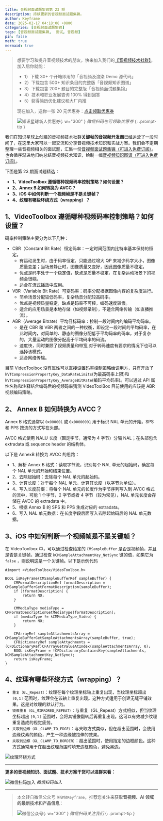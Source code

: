 ```yaml
---
title: 音视频面试题集锦第 23 期
description: 持续更新的音视频面试题集锦。
author: Keyframe
date: 2025-02-17 04:18:08 +0800
categories: [音视频面试题集锦]
tags: [音视频面试题集锦,  面试, 音视频]
pin: false
math: true
mermaid: true
---
```


>想要学习和提升音视频技术的朋友，快来加入我们的<a href="https://t.zsxq.com/jRprT" target="_blank" rel="noopener noreferrer">【音视频技术社群】</a>，加入后你就能：
>
>- 1）下载 30+ 个开箱即用的「音视频及渲染 Demo 源代码」
>- 2）下载包含 500+ 知识条目的完整版「音视频知识图谱」
>- 3）下载包含 200+ 题目的完整版「音视频面试题集锦」
>- 4）技术和职业发展咨询 100% 得到回答
>- 5）获得简历优化建议和大厂内推
>  
>现在加入，送你一张 20 元优惠券：<a href="https://t.zsxq.com/jRprT" target="_blank" rel="noopener noreferrer">点击领取优惠券</a>
>
>![知识星球新人优惠券](assets/img/keyframe-zsxq-coupon.png){: w="300" }
>_微信扫码也可领取优惠券_
{: .prompt-tip }



我们在知识星球上创建的音视频技术社群**关键帧的音视频开发圈**已经运营了一段时间了，在这里大家可以一起交流和分享音视频技术知识和实战方案。我们会不定期整理一些音视频相关的面试题，汇集一份[音视频面试题集锦（可进入免费订阅）](https://mp.weixin.qq.com/mp/appmsgalbum?__biz=MjM5MTkxOTQyMQ==&action=getalbum&album_id=2380776196751425539#wechat_redirect)。也会循序渐进地归纳总结音视频技术知识，绘制一幅[音视频知识图谱（可进入免费订阅）](https://mp.weixin.qq.com/mp/appmsgalbum?__biz=MjM5MTkxOTQyMQ==&action=getalbum&album_id=2349658423078092802#wechat_redirect)。




下面是第 23 期面试题精选：

- **1、VideoToolbox 遵循哪种视频码率控制策略？如何设置？**
- **2、Annex B 如何转换为 AVCC？**
- **3、iOS 中如何判断一个视频帧是不是关键帧？**
- **4、纹理有哪些环绕方式（wrapping）？**


## 1、VideoToolbox 遵循哪种视频码率控制策略？如何设置？

码率控制策略主要分为以下几种：

- CBR（Constant Bit Rate）恒定码率：一定时间范围内比特率基本保持的恒定。
	- 有运动发生时，由于码率恒定，只能通过增大 QP 来减少码字大小，图像质量变差；当场景静止时，图像质量又变好，因此图像质量不稳定。
	- 优点是码率处于一个稳定值，缺点是质量不稳定，在复杂运动场景下的视频会很糊。
	- 适合在流式播放中应用。
- VBR（Variable Bit Rate）可变码率：码率分配根据图像内容的复杂度进行。
	- 简单场景分配较低码率，复杂场景分配较高码率。
	- 优点是视频质量稳定，缺点是码率不可控，编码速度较慢。
	- 适合的应用场景是本地存储（如视频录制），不适合网络传输（如直播推流）。
- ABR（Average Bitrate）平均目标码率：控制一段时间内的编码平均码率。
	- 是在 CBR 和 VBR 两者之间的一种权衡，即设定一段时间的平均码率，在此时间内，对简单的、静态的图像分配低于平均码率的码率，对于复杂的，大量运动的图像分配高于平均码率的码流。
	- 速度快，同时兼顾了视频质量和带宽,对于转码速度有要求的情况下也可以选择该模式。
	- 适合网络传输。

目前 VideoToolbox 没有属性可以直接设置码率控制策略给调用方，只有开放了 `kVTCompressionPropertyKey_DataRateLimits`(为最高码率上限)和 `kVTCompressionPropertyKey_AverageBitRate`(编码平均码率)。可以通过 API 属性名称和注释结合编码后的视频码率猜测 VideoToolBox 目前使用的应该是 ABR 视频编码策略。


## 2、 Annex B 如何转换为 AVCC？

Annex B 格式通常以 `0x000001` 或 `0x00000001` 用于标识 NAL 单元的开始。SPS 和 PPS 按流的方式写在头部。

AVCC 格式使用 NALU 长度（固定字节，通常为 4 字节）分隔 NAL；在头部包含 extradata 或 sequence header 的结构体。

以下是 AnnexB 转换为 AVCC 的思路：

- 1、解析 Annex B 格式：读取字节流，识别每个 NAL 单元的起始码，确定每个 NAL 单元的开始和结束位置。
- 2、去除起始码：去除每个 NAL 单元的起始码。
- 3、计算长度：对于每个 NAL 单元，计算其长度（以字节为单位）。
- 4、写入长度前缀：将每个 NAL 单元的长度作为字节序列写入到 AVCC 格式的流中，可能 1 个字节，2 字节或者 4 字节（较为常见），NAL 单元长度会存储在 AVCC 的 extradata 中。
- 5、根据 Annex B 的 SPS 和 PPS 生成对应的 extradata。
- 6、写入 NAL 单元数据：在长度字段后面写入去除起始码后的 NAL 单元数据。

## 3、iOS 中如何判断一个视频帧是不是关键帧？

在 VideoToolbox 中，可以通过检查给定的 `CMSampleBuffer` 是否是视频帧，并且是否是关键帧。通过检查 `kCMSampleAttachmentKey_NotSync` 键的值，如果它为 `false` ，则说明这是一个关键帧。以下是示例代码


```objc
#import <VideoToolbox/VideoToolbox.h>

BOOL isKeyFrame(CMSampleBufferRef sampleBuffer) {
    CMFormatDescriptionRef formatDescription = CMSampleBufferGetFormatDescription(sampleBuffer);
    if (!formatDescription) {
        return NO;
    }
    
    CMMediaType mediaType = CMFormatDescriptionGetMediaType(formatDescription);
    if (mediaType != kCMMediaType_Video) {
        return NO;
    }
    
    CFArrayRef sampleAttachmentsArray = CMSampleBufferGetSampleAttachmentsArray(sampleBuffer, true);
    CFDictionaryRef sampleAttachments = (CFDictionaryRef)CFArrayGetValueAtIndex(sampleAttachmentsArray, 0);
    BOOL isKeyFrame = !CFDictionaryContainsKey(sampleAttachments, kCMSampleAttachmentKey_NotSync);
    return isKeyFrame;
}
```


## 4、纹理有哪些环绕方式（wrapping）？

- `重复（GL_Repeat）`：纹理在每个纹理坐标轴上重复出现，当纹理坐标超出 `[0,1]` 范围时，纹理会在该轴上重复出现。这种方式适用于创建无缝平铺效果。这是对纹理的默认行为。
- `镜像重复（GL_MIRRORED_REPEAT）`：与重复（GL_Repeat）方式相似，但当纹理坐标超出 `[0,1]` 范围时，会将其镜像翻转后再重复出现。这可以有效减少纹理重复造成的视觉疲劳。
- `夹取到边缘（GL_CLAMP_TO_EDGE）`：与夹取方式类似，但在超出范围时，会使用边缘纹素的颜色，产生一种边缘被拉伸的效果。
- `夹取到边框（GL_CLAMP_TO_BORDER）`：超出范围时，使用指定的边框颜色。这种方式通常用于在超出纹理范围时填充边框颜色，避免黑边。


![纹理环绕方式](assets/resource/av-interview-qa/texture-wrapping.webp)



---

**更多的音视频知识、面试题、技术方案干货可以进群来看：**

![微信扫码加入](assets/img/keyframe-zsxq.png)
_微信扫码加入_








---

> 本文转自微信公众号 `关键帧Keyframe`，推荐您关注来获取**音视频、AI 领域的最新技术和产品信息**：
>
>![微信公众号](assets/img/keyframe-mp.jpg){: w="300" }
>_微信扫码关注我们_
{: .prompt-tip }

